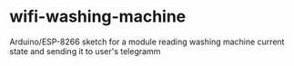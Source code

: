 # wifi-washing-machine
Arduino/ESP-8266 sketch for a module reading washing machine current state and sending it to user's telegramm
